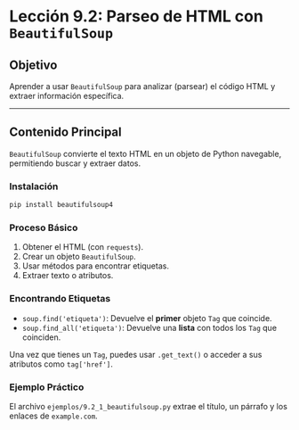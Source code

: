 # Lección 9.2: Parseo de HTML con `BeautifulSoup`

## Objetivo

Aprender a usar `BeautifulSoup` para analizar (parsear) el código HTML y extraer información específica.

---

## Contenido Principal

`BeautifulSoup` convierte el texto HTML en un objeto de Python navegable, permitiendo buscar y extraer datos.

### Instalación

```bash
pip install beautifulsoup4
```

### Proceso Básico

1. Obtener el HTML (con `requests`).
2. Crear un objeto `BeautifulSoup`.
3. Usar métodos para encontrar etiquetas.
4. Extraer texto o atributos.

### Encontrando Etiquetas

* `soup.find('etiqueta')`: Devuelve el **primer** objeto `Tag` que coincide.
* `soup.find_all('etiqueta')`: Devuelve una **lista** con todos los `Tag` que coinciden.

Una vez que tienes un `Tag`, puedes usar `.get_text()` o acceder a sus atributos como `tag['href']`.

### Ejemplo Práctico

El archivo `ejemplos/9.2_1_beautifulsoup.py` extrae el título, un párrafo y los enlaces de `example.com`.
